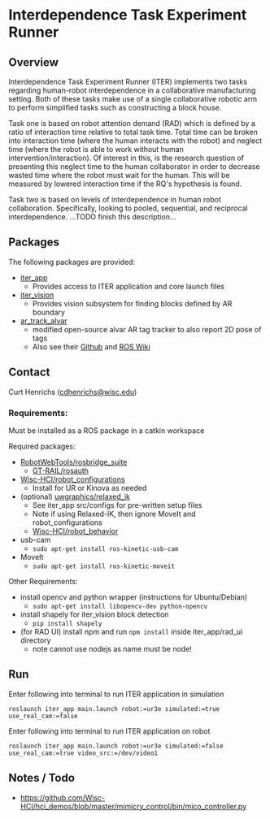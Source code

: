 # Interdependence Task Experiment Runner

##  Overview
Interdependence Task Experiment Runner (ITER) implements two tasks regarding
human-robot interdependence in a collaborative manufacturing setting. Both of
these tasks make use of a single collaborative robotic arm to perform simplified
tasks such as constructing a block house.

Task one is based on robot attention demand (RAD) which is defined by a ratio
of interaction time relative to total task time. Total time can be broken into
interaction time (where the human interacts with the robot) and neglect time
(where the robot is able to work without human intervention/interaction). Of
interest in this, is the research question of presenting this neglect time to
the human collaborator in order to decrease wasted time where the robot must wait
for the human. This will be measured by lowered interaction time if the RQ's
hypothesis is found.

Task two is based on levels of interdependence in human robot collaboration.
Specifically, looking to pooled, sequential, and reciprocal interdependence.
...TODO finish this description...

## Packages
The following packages are provided:
- [iter_app](./iter_app/README.md)
  - Provides access to ITER application and core launch files
- [iter_vision](./iter_vision/README.md)
  - Provides vision subsystem for finding blocks defined by AR boundary
- [ar_track_alvar](./ar_track_alvar/README.md)
  - modified open-source alvar AR tag tracker to also report 2D pose of tags
  - Also see their [Github](https://github.com/ros-perception/ar_track_alvar) and [ROS Wiki](http://wiki.ros.org/ar_track_alvar)

## Contact
Curt Henrichs (cdhenrichs@wisc.edu)

### Requirements:
Must be installed as a ROS package in a catkin workspace

Required packages:
- [RobotWebTools/rosbridge_suite](https://github.com/RobotWebTools/rosbridge_suite)
  - [GT-RAIL/rosauth](https://github.com/GT-RAIL/rosauth)
- [Wisc-HCI/robot_configurations](https://github.com/Wisc-HCI/robot_configurations)
  - Install for UR or Kinova as needed
- (optional) [uwgraphics/relaxed_ik](https://github.com/uwgraphics/relaxed_ik)
  - See iter_app src/configs for pre-written setup files
  - Note if using Relaxed-IK, then ignore MoveIt and robot_configurations
  - [Wisc-HCI/robot_behavior](https://github.com/Wisc-HCI/robot_behavior)
- usb-cam
  - `sudo apt-get install ros-kinetic-usb-cam`
- MoveIt
  - `sudo apt-get install ros-kinetic-moveit`

Other Requirements:
- install opencv and python wrapper (instructions for Ubuntu/Debian)
  - `sudo apt-get install libopencv-dev python-opencv`
- install shapely for iter_vision block detection
  - `pip install shapely`
- (for RAD UI) install npm and run `npm install` inside iter_app/rad_ui directory
  - note cannot use nodejs as name must be node!

## Run
Enter following into terminal to run ITER application in simulation

```
roslaunch iter_app main.launch robot:=ur3e simulated:=true use_real_cam:=false
```

Enter following into terminal to run ITER application on robot

```
roslaunch iter_app main.launch robot:=ur3e simulated:=false use_real_cam:=true video_src:=/dev/video1
```

## Notes / Todo
- https://github.com/Wisc-HCI/hci_demos/blob/master/mimicry_control/bin/mico_controller.py
